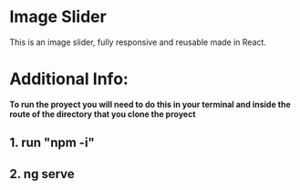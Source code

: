 # Image Slider

This is an image slider, fully responsive and reusable made in React.

# Additional Info:
**To run the proyect you will need to do this in your terminal and inside the route of the directory that you clone the proyect**
 ## 1.  run "npm -i"
 ## 2. ng serve



